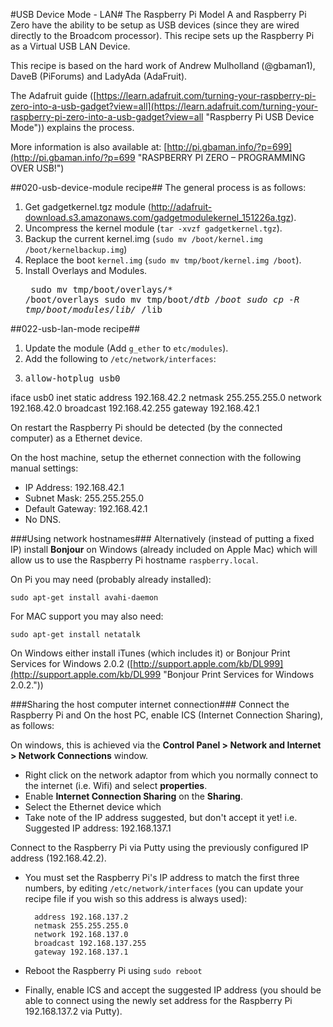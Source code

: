 #USB Device Mode - LAN#
The Raspberry Pi Model A and Raspberry Pi Zero have the ability to be setup as USB devices (since they are wired directly to the Broadcom processor).  This recipe sets up the Raspberry Pi as a Virtual USB LAN Device.

This recipe is based on the hard work of Andrew Mulholland (@gbaman1), DaveB (PiForums) and LadyAda (AdaFruit).

The Adafruit guide ([https://learn.adafruit.com/turning-your-raspberry-pi-zero-into-a-usb-gadget?view=all](https://learn.adafruit.com/turning-your-raspberry-pi-zero-into-a-usb-gadget?view=all "Raspberry Pi USB Device Mode")) explains the process.

More information is also available at:
[http://pi.gbaman.info/?p=699](http://pi.gbaman.info/?p=699 "RASPBERRY PI ZERO – PROGRAMMING OVER USB!")

##020-usb-device-module recipe##
The general process is as follows:

1. Get gadgetkernel.tgz module (http://adafruit-download.s3.amazonaws.com/gadgetmodulekernel_151226a.tgz).
2. Uncompress the kernel module (`tar -xvzf gadgetkernel.tgz`).
3. Backup the current kernel.img (`sudo mv /boot/kernel.img /boot/kernelbackup.img`)
4. Replace the boot `kernel.img` (`sudo mv tmp/boot/kernel.img /boot`).
5. Install Overlays and Modules.<pre>
sudo mv tmp/boot/overlays/* /boot/overlays
sudo mv tmp/boot/*dtb /boot
sudo cp -R tmp/boot/modules/lib/* /lib
</pre>

##022-usb-lan-mode recipe##
1. Update the module (Add `g_ether` to `etc/modules`).
2. Add the following to `/etc/network/interfaces`:
3. <pre>allow-hotplug usb0
iface usb0 inet static
        address 192.168.42.2
        netmask 255.255.255.0
        network 192.168.42.0
        broadcast 192.168.42.255
        gateway 192.168.42.1</pre>

On restart the Raspberry Pi should be detected (by the connected computer) as a Ethernet device.

On the host machine, setup the ethernet connection with the following manual settings:

- IP Address: 192.168.42.1
- Subnet Mask: 255.255.255.0
- Default Gateway: 192.168.42.1
- No DNS.

###Using network hostnames###
Alternatively (instead of putting a fixed IP) install **Bonjour** on Windows (already included on Apple Mac) which will allow us to use the Raspberry Pi hostname `raspberry.local`.

On Pi you may need (probably already installed):

`sudo apt-get install avahi-daemon`

For MAC support you may also need:

`sudo apt-get install netatalk`

On Windows either install iTunes (which includes it) or Bonjour Print Services for Windows 2.0.2 ([http://support.apple.com/kb/DL999](http://support.apple.com/kb/DL999 "Bonjour Print Services for Windows 2.0.2."))

###Sharing the host computer internet connection###
Connect the Raspberry Pi and 
On the host PC, enable ICS (Internet Connection Sharing), as follows:

On windows, this is achieved via the **Control Panel > Network and Internet > Network Connections** window.


- Right click on the network adaptor from which you normally connect to the internet (i.e. Wifi) and select **properties**.
- Enable **Internet Connection Sharing** on the **Sharing**.
- Select the Ethernet device which 
- Take note of the IP address suggested, but don't accept it yet!  i.e. Suggested IP address: 192.168.137.1

Connect to the Raspberry Pi via Putty using the previously configured IP address (192.168.42.2).

- You must set the Raspberry Pi's IP address to match the first three numbers, by editing `/etc/network/interfaces` (you can update your recipe file if you wish so this address is always used):

        address 192.168.137.2
        netmask 255.255.255.0
        network 192.168.137.0
        broadcast 192.168.137.255
        gateway 192.168.137.1
- Reboot the Raspberry Pi using `sudo reboot`
- Finally, enable ICS and accept the suggested IP address (you should be able to connect using the newly set address for the Raspberry Pi 192.168.137.2 via Putty).